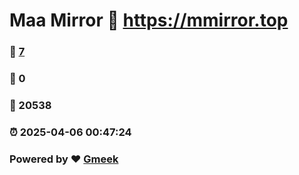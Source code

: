 # Maa Mirror :link: https://mmirror.top 
### :page_facing_up: [7](https://mmirror.top/tag.html) 
### :speech_balloon: 0 
### :hibiscus: 20538 
### :alarm_clock: 2025-04-06 00:47:24 
### Powered by :heart: [Gmeek](https://github.com/Meekdai/Gmeek)
